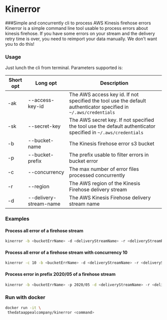 # Kinerror
###Simple and concurrently cli to process AWS Kinesis firehose errors
Kinerror is a simple command line tool usable to process errors about kinesis firehose. If you have some errors on your stream and the delivery retry time is over, you need to reimport your data manually. 
We don't want you to do this!
### Usage

Just lunch the cli from terminal. Parameters supported is:

|Short opt  | Long opt  | Description   |  
|---|---|---|
| -ak|--access-key-id  |  The AWS access key id. If not specified the tool use the default authenticator specified in `~/.aws/credentials` |
| -sk|--secret-key  | The AWS secret key. If not specified the tool use the default authenticator specified in `~/.aws/credentials`  |
|-b |--bucket-name | The Kinesis firehose error s3 bucket    |
|-p |--bucket-prefix | The prefix usable to filter errors in bucket error    |
|-c |--concurrency | The max number of error files processed concurrently    |
|-r |--region | The AWS region of the Kinesis Firehose delivery stream    |
|-d |--delivery-stream-name | The AWS Kinesis Firehose delivery stream name    |

### Examples
#### Process all error of a firehose stream

```bash
kinerror -b <bucketErrName> -d <deliveryStreamName> -r <deliveryStreamRegion>
```

#### Process all error of a firehose stream with concurrency 10

```bash
kinerror -c 10 -b <bucketErrName> -d <deliveryStreamName> -r <deliveryStreamRegion>
```

#### Process error in prefix 2020/05 of a firehose stream

```bash
kinerror -b <bucketErrName> -p 2020/05 -d <deliveryStreamName> -r <deliveryStreamRegion>
```


### Run with docker
```bash
docker run -it \
 thedataappealcompany/kinerror <command>
```